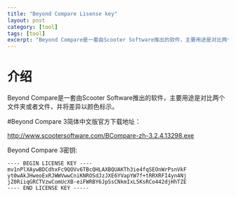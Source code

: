 ```yaml
---
title: "Beyond Compare Lisense key"
layout: post
category: [tool]
tags: [tool]
excerpt: "Beyond Compare是一套由Scooter Software推出的软件，主要用途是对比两个文件夹或者文件，并将差异以颜色标示。本文记录一些Beyond Compare3的注册码"
---
```


# 介绍
Beyond Compare是一套由Scooter Software推出的软件，主要用途是对比两个文件夹或者文件，并将差异以颜色标示。

#Beyond Compare 3简体中文版官方下载地址：

<http://www.scootersoftware.com/BCompare-zh-3.2.4.13298.exe>

Beyond Compare 3密钥:

```
---- BEGIN LICENSE KEY ----
mv1nPlXAywBDCdhxFc9QOVv6TBcQHLAXBQUAKTh3ie4fqSEOnWrPsnVkF
yt0wAkJHweoExRJWWVwwCniKNROSdJzJXE6YVapYW7f+tRRXRFI4yn4Nj
jZ0RiiqGRCTVzwComUcXB-eiFWRBY6JpSsCNkmIxL5KsRCo442djHhTZE
---- END LICENSE KEY -----
```
